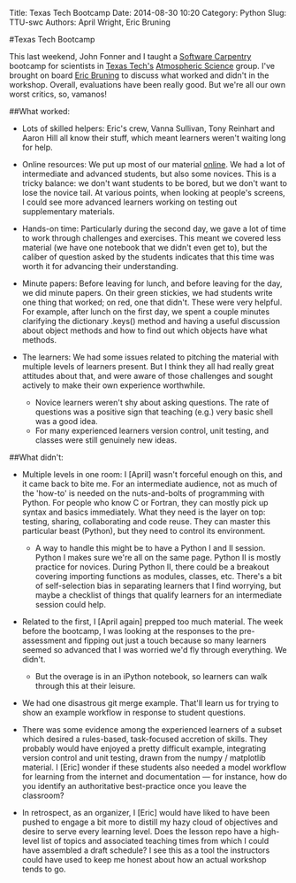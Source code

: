 Title: Texas Tech Bootcamp
Date: 2014-08-30 10:20
Category: Python
Slug: TTU-swc
Authors: April Wright, Eric Bruning

#Texas Tech Bootcamp

This last weekend, John Fonner and I taught a [Software Carpentry](http://software-carpentry.org/) bootcamp for scientists in [Texas Tech's](http://www.ttu.edu/) [Atmospheric Science](http://www.atmo.ttu.edu/index.php) group. I've brought on board [Eric Bruning](http://www.atmo.ttu.edu/bruning/) to discuss what worked and didn't in the workshop. Overall, evaluations have been really good. But we're all our own worst critics, so, vamanos!

##What worked:

+ Lots of skilled helpers: Eric's crew, Vanna Sullivan, Tony Reinhart and Aaron Hill all know their stuff, which meant learners weren't waiting long for help.

+ Online resources: We put up most of our material [online](https://github.com/wrightaprilm/TTU). We had a lot of intermediate and advanced students, but also some novices. This is a tricky balance: we don't want students to be bored, but we don't want to lose the novice tail. At various points, when looking at people's screens, I could see more advanced learners working on testing out supplementary materials.

+ Hands-on time: Particularly during the second day, we gave a lot of time to work through challenges and exercises. This meant we covered less material (we have one notebook that we didn't even get to), but the caliber of question asked by the students indicates that this time was worth it for advancing their understanding.

+ Minute papers: Before leaving for lunch, and before leaving for the day, we did minute papers. On their green stickies, we had students write one thing that worked; on red, one that didn't. These were very helpful. For example, after lunch on the first day, we spent a couple minutes clarifying the dictionary  .keys() method and having a useful discussion about object methods and how to find out which objects have what methods.

+ The learners: We had some issues related to pitching the material with multiple levels of learners present. But I think they all had really great attitudes about that, and were aware of those challenges and sought actively to make their own experience worthwhile.
	+ Novice learners weren't shy about asking questions. The rate of questions was a positive sign that teaching (e.g.) very basic shell was a good idea.
	+ For many experienced learners version control, unit testing, and classes were still genuinely new ideas. 


##What didn't:

+ Multiple levels in one room: I [April] wasn't forceful enough on this, and it came back to bite me. For an intermediate audience, not as much of the 'how-to' is needed on the nuts-and-bolts of programming with Python. For people who know C or Fortran, they can mostly pick up syntax and basics immediately. What they need is the layer on top: testing, sharing, collaborating and code reuse. They can master this particular beast (Python), but they need to control its environment. 

	+ A way to handle this might be to have a Python I and II session. Python I makes sure we're all on the same page. Python II is mostly practice for novices. During Python II, there could be a breakout covering importing functions as modules, classes, etc. There's a bit of self-selection bias in separating learners that I find worrying, but maybe a checklist of things that qualify learners for an intermediate session could help.

+ Related to the first, I [April again] prepped too much material. The week before the bootcamp, I was looking at the responses to the pre-assessment and fipping out just a touch because so many learners seemed so advanced that I was worried we'd fly through everything. We didn't. 
	+ But the overage is in an iPython notebook, so learners can walk through this at their leisure.
	
+ We had one disastrous git merge example. That'll learn us for trying to show an example workflow in response to student questions.

+ There was some evidence among the experienced learners of a subset which desired a rules-based, task-focused accretion of skills. They probably would have enjoyed a pretty difficult example, integrating version control and unit testing, drawn from the numpy / matplotlib material. I [Eric] wonder if these students also needed a model workflow for learning from the internet and documentation — for instance, how do you identify an authoritative best-practice once you leave the classroom?

+ In retrospect, as an organizer, I [Eric] would have liked to have been pushed to engage a bit more to distill my hazy cloud of objectives and desire to serve every learning level. Does the lesson repo have a high-level list of topics and associated teaching times from which I could have assembled a draft schedule? I see this as a tool the instructors could have used to keep me honest about how an actual workshop tends to go.

